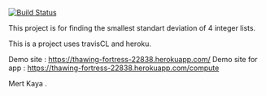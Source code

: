 [![Build Status](https://travis-ci.org/mertilovski/myDemoApp.svg?branch=master)](https://travis-ci.org/mertilovski/myDemoApp)


This project is for finding the smallest standart deviation of 4 integer lists.

This is a project uses travisCL and heroku.



Demo site : https://thawing-fortress-22838.herokuapp.com/
Demo site for app : https://thawing-fortress-22838.herokuapp.com/compute

Mert Kaya
.
